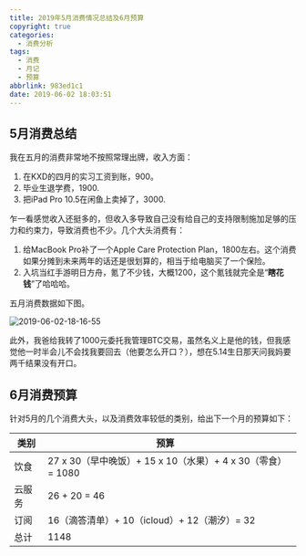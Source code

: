 ```yaml
---
title: 2019年5月消费情况总结及6月预算
copyright: true
categories:
  - 消费分析
tags:
  - 消费
  - 月记
  - 预算
abbrlink: 983ed1c1
date: 2019-06-02 18:03:51
---
```


## 5月消费总结

我在五月的消费非常地不按照常理出牌，收入方面：

1. 在KXD的四月的实习工资到账，900。
2. 毕业生退学费，1900.
3. 把iPad Pro 10.5在闲鱼上卖掉了，3000.

<!-- more -->

乍一看感觉收入还挺多的，但收入多导致自己没有给自己的支持限制施加足够的压力和约束力，导致消费也不少。几个大头消费有：

1. 给MacBook Pro补了一个Apple Care Protection Plan，1800左右。这个消费如果分摊到未来两年的话还是很划算的，相当于给电脑买了一个保险。
2. 入坑当红手游明日方舟，氪了不少钱，大概1200，这个氪钱就完全是“**瞎花钱**”了哈哈哈。

五月消费数据如下图。

![2019-06-02-18-16-55](http://ipic.dokyme.cn/260676f21af274d1f380452e2dfd5939.png)

此外，我爸给我转了1000元委托我管理BTC交易，虽然名义上是他的钱，但我感觉他一时半会儿不会找我要回去（他要怎么开口？），想在5.14生日那天问我妈要两千结果没有开口。

## 6月消费预算

针对5月的几个消费大头，以及消费效率较低的类别，给出下一个月的预算如下：

| 类别   | 预算                                                       |     |
| ------ | ---------------------------------------------------------- | --- |
| 饮食   | 27 x 30（早中晚饭）+ 15 x 10（水果）+ 4 x 30（零食）= 1080 |     |
| 云服务 | 26 + 20 = 46                                               |     |
| 订阅   | 16（滴答清单）+ 10（icloud）+ 12（潮汐）=  32              |     |
| 总计   | 1148                                                       |     |